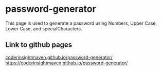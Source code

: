 # password-generator
This page is used to generate a password using Numbers, Upper Case, Lower Case, and specialCharacters.

## Link to github pages
[coderinsightmaven.github.io/password-generator/
](https://coderinsightmaven.github.io/password-generator/)https://coderinsightmaven.github.io/password-generator/
